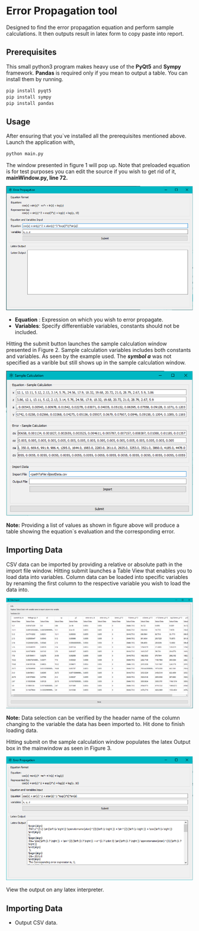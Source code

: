 # **Error Propagation tool**

Designed to find the error propagation equation and perform sample calculations. It then outputs result in latex form to copy paste into report.

## **Prerequisites**

This small python3 program makes heavy use of the **PyQt5** and **Sympy** framework. **Pandas** is required only if you mean to output a table.
You can install them by running.

 ```bash
 pip install pyqt5
 pip install sympy
 pip install pandas
 ```

## **Usage**

After ensuring that you`ve installed all the prerequisites mentioned above. Launch the application with,

```bash
python main.py
```

 The window presented in figure 1 will pop up. Note that preloaded equation is for test purposes you can edit the source if you wish to get rid of it, **mainWindow.py, line 72.**

![Figure 1](articles/mainWindow.PNG)

* **Equation** : Expression on which you wish to error propagate.
* **Variables**: Specify differentiable variables, constants should not be included.

Hitting the submit button launches the sample calculation window presented in Figure 2. Sample calculation variables includes both constants and variables. As seen by the example used. The ***symbol a*** was not specified as a varible but still shows up in the sample calculation window.

![Figure 2](articles/varWindow.PNG)

**Note:** Providing a list of values as shown in figure above will produce a table showing the equation`s evaluation and the corresponding error.
## **Importing Data**

CSV data can be imported by providing a relative or absolute path in the import file window. Hitting submit launches a Table View that enables you to load data into variables.
Column data can be loaded into specific variables by renaming the first column to the respective variable you wish to load the data into.

 ![Figure 3](articles/tableView.PNG)

**Note:** Data selection can be verified by the header name of the column changing to the variable the data has been imported to. Hit done to finish loading data.

Hitting submit on the sample calculation window populates the latex Output box in the mainwindow as seen in Figure 3.
 
 ![Figure 4](articles/mainWindowFinal.PNG)
 
 View the output on any latex interpreter.
 
 ## **Importing Data**
 
 * Output CSV data.
 
